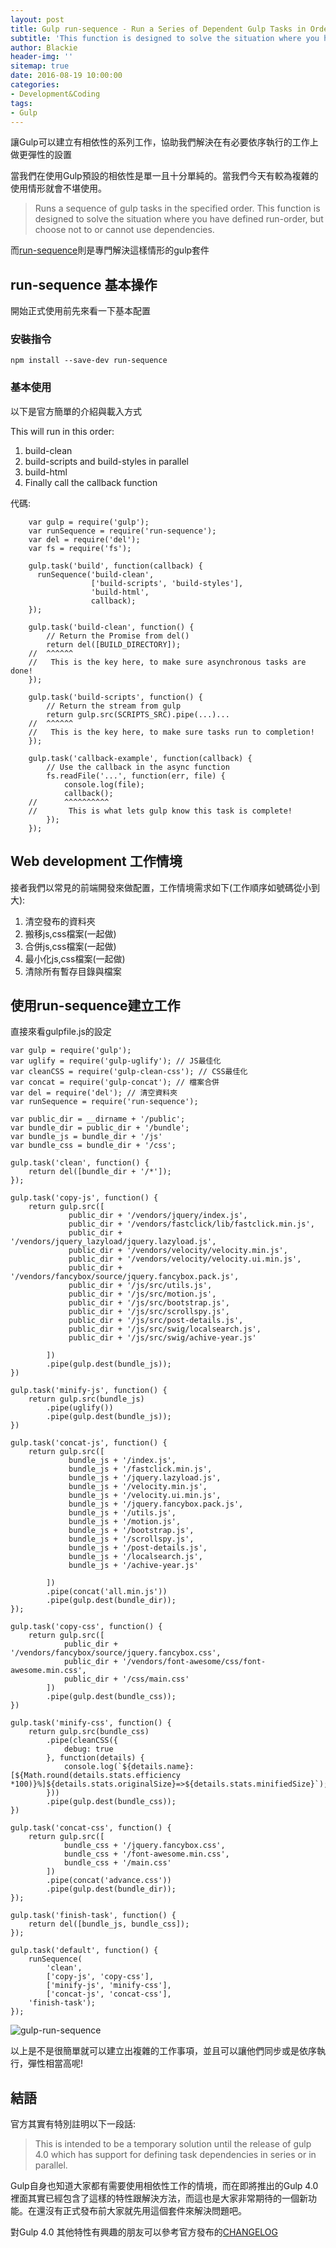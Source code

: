 ```yaml
---
layout: post
title: Gulp run-sequence - Run a Series of Dependent Gulp Tasks in Order
subtitle: 'This function is designed to solve the situation where you have defined run-order'
author: Blackie
header-img: ''
sitemap: true
date: 2016-08-19 10:00:00
categories: 
- Development&Coding
tags:
- Gulp
---
```


讓Gulp可以建立有相依性的系列工作，協助我們解決在有必要依序執行的工作上做更彈性的設置

<!-- More -->

當我們在使用Gulp預設的相依性是單一且十分單純的。當我們今天有較為複雜的使用情形就會不堪使用。 

>Runs a sequence of gulp tasks in the specified order. This function is designed to solve the situation where you have defined run-order, but choose not to or cannot use dependencies.

而[run-sequence](https://www.npmjs.com/package/run-sequence)則是專門解決這樣情形的gulp套件

## run-sequence 基本操作 ##

開始正式使用前先來看一下基本配置

### 安裝指令 ###

	npm install --save-dev run-sequence

### 基本使用 ###

以下是官方簡單的介紹與載入方式

This will run in this order: 

1. build-clean 
2. build-scripts and build-styles in parallel 
3. build-html 
4. Finally call the callback function 

代碼:

		var gulp = require('gulp');
		var runSequence = require('run-sequence');
		var del = require('del');
		var fs = require('fs');
		
		gulp.task('build', function(callback) {
		  runSequence('build-clean',
		              ['build-scripts', 'build-styles'],
		              'build-html',
		              callback);
		});

		gulp.task('build-clean', function() {
		    // Return the Promise from del() 
		    return del([BUILD_DIRECTORY]);
		//  ^^^^^^ 
		//   This is the key here, to make sure asynchronous tasks are done! 
		});
		 
		gulp.task('build-scripts', function() {
		    // Return the stream from gulp 
		    return gulp.src(SCRIPTS_SRC).pipe(...)...
		//  ^^^^^^ 
		//   This is the key here, to make sure tasks run to completion! 
		});
		 
		gulp.task('callback-example', function(callback) {
		    // Use the callback in the async function 
		    fs.readFile('...', function(err, file) {
		        console.log(file);
		        callback();
		//      ^^^^^^^^^^ 
		//       This is what lets gulp know this task is complete! 
		    });
		});

## Web development 工作情境 ##

接者我們以常見的前端開發來做配置，工作情境需求如下(工作順序如號碼從小到大):

1. 清空發布的資料夾
2. 搬移js,css檔案(一起做)
3. 合併js,css檔案(一起做)
4. 最小化js,css檔案(一起做)
5. 清除所有暫存目錄與檔案

## 使用run-sequence建立工作 ##

直接來看gulpfile.js的設定

	var gulp = require('gulp');
	var uglify = require('gulp-uglify'); // JS最佳化
	var cleanCSS = require('gulp-clean-css'); // CSS最佳化
	var concat = require('gulp-concat'); // 檔案合併
	var del = require('del'); // 清空資料夾
	var runSequence = require('run-sequence'); 
	
	var public_dir = __dirname + '/public';
	var bundle_dir = public_dir + '/bundle';
	var bundle_js = bundle_dir + '/js'
	var bundle_css = bundle_dir + '/css';

	gulp.task('clean', function() {
	    return del([bundle_dir + '/*']);
	});
	
	gulp.task('copy-js', function() {
	    return gulp.src([
	             public_dir + '/vendors/jquery/index.js',
	             public_dir + '/vendors/fastclick/lib/fastclick.min.js',
	             public_dir + '/vendors/jquery_lazyload/jquery.lazyload.js',
	             public_dir + '/vendors/velocity/velocity.min.js',
	             public_dir + '/vendors/velocity/velocity.ui.min.js',
	             public_dir + '/vendors/fancybox/source/jquery.fancybox.pack.js',
	             public_dir + '/js/src/utils.js',
	             public_dir + '/js/src/motion.js',
	             public_dir + '/js/src/bootstrap.js',
	             public_dir + '/js/src/scrollspy.js',
	             public_dir + '/js/src/post-details.js',
	             public_dir + '/js/src/swig/localsearch.js',
	             public_dir + '/js/src/swig/achive-year.js'
	
	        ])
	        .pipe(gulp.dest(bundle_js));
	})
	
	gulp.task('minify-js', function() {
	    return gulp.src(bundle_js)
	        .pipe(uglify())
	        .pipe(gulp.dest(bundle_js));
	})
	
	gulp.task('concat-js', function() {
	    return gulp.src([
	             bundle_js + '/index.js',
	             bundle_js + '/fastclick.min.js',
	             bundle_js + '/jquery.lazyload.js',
	             bundle_js + '/velocity.min.js',
	             bundle_js + '/velocity.ui.min.js',
	             bundle_js + '/jquery.fancybox.pack.js',
	             bundle_js + '/utils.js',
	             bundle_js + '/motion.js',
	             bundle_js + '/bootstrap.js',
	             bundle_js + '/scrollspy.js',
	             bundle_js + '/post-details.js',
	             bundle_js + '/localsearch.js',
	             bundle_js + '/achive-year.js'
	
	        ])
	        .pipe(concat('all.min.js'))
	        .pipe(gulp.dest(bundle_dir));
	});
	
	gulp.task('copy-css', function() {
	    return gulp.src([
	            public_dir + '/vendors/fancybox/source/jquery.fancybox.css',
	            public_dir + '/vendors/font-awesome/css/font-awesome.min.css',
	            public_dir + '/css/main.css'
	        ])
	        .pipe(gulp.dest(bundle_css));
	})
	
	gulp.task('minify-css', function() {
	    return gulp.src(bundle_css)
	        .pipe(cleanCSS({
	            debug: true
	        }, function(details) {
	            console.log(`${details.name}:[${Math.round(details.stats.efficiency *100)}%]${details.stats.originalSize}=>${details.stats.minifiedSize}`);
	        }))
	        .pipe(gulp.dest(bundle_css));
	})
	
	gulp.task('concat-css', function() {
	    return gulp.src([
	            bundle_css + '/jquery.fancybox.css',
	            bundle_css + '/font-awesome.min.css',
				bundle_css + '/main.css'
	        ])
	        .pipe(concat('advance.css'))
	        .pipe(gulp.dest(bundle_dir));
	});
	
	gulp.task('finish-task', function() {
	    return del([bundle_js, bundle_css]);
	});
	
	gulp.task('default', function() {
	    runSequence(
			'clean', 
			['copy-js', 'copy-css'], 
			['minify-js', 'minify-css'], 
			['concat-js', 'concat-css'],
		'finish-task');
	});

![gulp-run-sequence](http://blackie1019.github.io/2016/08/19/gulp-run-sequence/1.png)

以上是不是很簡單就可以建立出複雜的工作事項，並且可以讓他們同步或是依序執行，彈性相當高呢!

## 結語 ##

官方其實有特別註明以下一段話:

>This is intended to be a temporary solution until the release of gulp 4.0 which has support for defining task dependencies in series or in parallel.

Gulp自身也知道大家都有需要使用相依性工作的情境，而在即將推出的Gulp 4.0裡面其實已經包含了這樣的特性跟解決方法，而這也是大家非常期待的一個新功能。在還沒有正式發布前大家就先用這個套件來解決問題吧。

對Gulp 4.0 其他特性有興趣的朋友可以參考官方發布的[CHANGELOG](https://github.com/gulpjs/gulp/blob/4.0/CHANGELOG.md)

 